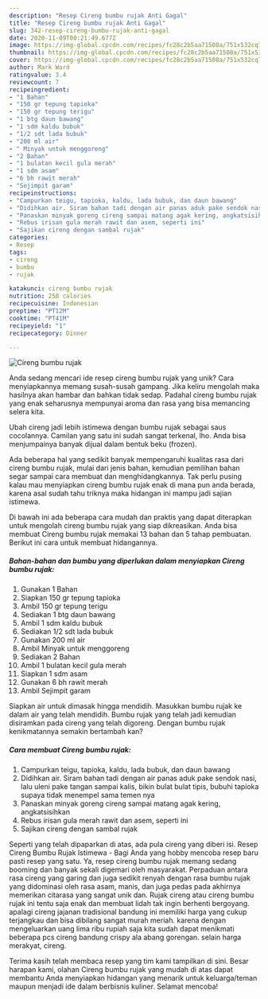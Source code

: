 ```yaml
---
description: "Resep Cireng bumbu rujak Anti Gagal"
title: "Resep Cireng bumbu rujak Anti Gagal"
slug: 342-resep-cireng-bumbu-rujak-anti-gagal
date: 2020-11-09T00:21:49.677Z
image: https://img-global.cpcdn.com/recipes/fc28c2b5aa71508a/751x532cq70/cireng-bumbu-rujak-foto-resep-utama.jpg
thumbnail: https://img-global.cpcdn.com/recipes/fc28c2b5aa71508a/751x532cq70/cireng-bumbu-rujak-foto-resep-utama.jpg
cover: https://img-global.cpcdn.com/recipes/fc28c2b5aa71508a/751x532cq70/cireng-bumbu-rujak-foto-resep-utama.jpg
author: Mark Ward
ratingvalue: 3.4
reviewcount: 7
recipeingredient:
- "1 Bahan"
- "150 gr tepung tapioka"
- "150 gr tepung terigu"
- "1 btg daun bawang"
- "1 sdm kaldu bubuk"
- "1/2 sdt lada bubuk"
- "200 ml air"
- " Minyak untuk menggoreng"
- "2 Bahan"
- "1 bulatan kecil gula merah"
- "1 sdm asam"
- "6 bh rawit merah"
- "Sejimpit garam"
recipeinstructions:
- "Campurkan teigu, tapioka, kaldu, lada bubuk, dan daun bawang"
- "Didihkan air. Siram bahan tadi dengan air panas aduk pake sendok nasi, lalu uleni pake tangan sampai kalis, bikin bulat bulat tipis, bubuhi tapioka supaya tidak menempel sama temen nya"
- "Panaskan minyak goreng cireng sampai matang agak kering, angkatsisihkan"
- "Rebus irisan gula merah rawit dan asem, seperti ini"
- "Sajikan cireng dengan sambal rujak"
categories:
- Resep
tags:
- cireng
- bumbu
- rujak

katakunci: cireng bumbu rujak 
nutrition: 258 calories
recipecuisine: Indonesian
preptime: "PT12M"
cooktime: "PT41M"
recipeyield: "1"
recipecategory: Dinner

---
```



![Cireng bumbu rujak](https://img-global.cpcdn.com/recipes/fc28c2b5aa71508a/751x532cq70/cireng-bumbu-rujak-foto-resep-utama.jpg)

Anda sedang mencari ide resep cireng bumbu rujak yang unik? Cara menyiapkannya memang susah-susah gampang. Jika keliru mengolah maka hasilnya akan hambar dan bahkan tidak sedap. Padahal cireng bumbu rujak yang enak seharusnya mempunyai aroma dan rasa yang bisa memancing selera kita.

Ubah cireng jadi lebih istimewa dengan bumbu rujak sebagai saus cocolannya. Camilan yang satu ini sudah sangat terkenal, lho. Anda bisa menjumpainya banyak dijual dalam bentuk beku (frozen).

Ada beberapa hal yang sedikit banyak mempengaruhi kualitas rasa dari cireng bumbu rujak, mulai dari jenis bahan, kemudian pemilihan bahan segar sampai cara membuat dan menghidangkannya. Tak perlu pusing kalau mau menyiapkan cireng bumbu rujak enak di mana pun anda berada, karena asal sudah tahu triknya maka hidangan ini mampu jadi sajian istimewa.


Di bawah ini ada beberapa cara mudah dan praktis yang dapat diterapkan untuk mengolah cireng bumbu rujak yang siap dikreasikan. Anda bisa membuat Cireng bumbu rujak memakai 13 bahan dan 5 tahap pembuatan. Berikut ini cara untuk membuat hidangannya.

<!--inarticleads1-->

##### Bahan-bahan dan bumbu yang diperlukan dalam menyiapkan Cireng bumbu rujak:

1. Gunakan 1 Bahan
1. Siapkan 150 gr tepung tapioka
1. Ambil 150 gr tepung terigu
1. Sediakan 1 btg daun bawang
1. Ambil 1 sdm kaldu bubuk
1. Sediakan 1/2 sdt lada bubuk
1. Gunakan 200 ml air
1. Ambil  Minyak untuk menggoreng
1. Sediakan 2 Bahan
1. Ambil 1 bulatan kecil gula merah
1. Siapkan 1 sdm asam
1. Gunakan 6 bh rawit merah
1. Ambil Sejimpit garam


Siapkan air untuk dimasak hingga mendidih. Masukkan bumbu rujak ke dalam air yang telah mendidih. Bumbu rujak yang telah jadi kemudian disiramkan pada cireng yang telah digoreng. Dengan bumbu rujak kenikmatannya semakin bertambah kan? 

<!--inarticleads2-->

##### Cara membuat Cireng bumbu rujak:

1. Campurkan teigu, tapioka, kaldu, lada bubuk, dan daun bawang
1. Didihkan air. Siram bahan tadi dengan air panas aduk pake sendok nasi, lalu uleni pake tangan sampai kalis, bikin bulat bulat tipis, bubuhi tapioka supaya tidak menempel sama temen nya
1. Panaskan minyak goreng cireng sampai matang agak kering, angkatsisihkan
1. Rebus irisan gula merah rawit dan asem, seperti ini
1. Sajikan cireng dengan sambal rujak


Seperti yang telah dipaparkan di atas, ada pula cireng yang diberi isi. Resep Cireng Bumbu Rujak Istimewa - Bagi Anda yang hobby mencoba resep baru pasti resep yang satu. Ya, resep cireng bumbu rujak memang sedang booming dan banyak sekali digemari oleh masyarakat. Perpaduan antara rasa cireng yang garing dan juga sedikit renyah dengan rasa bumbu rujak yang didominasi oleh rasa asam, manis, dan juga pedas pada akhirnya memerikan citarasa yang sangat unik dan. Rujak cireng atau cireng bumbu rujak ini tentu saja enak dan membuat lidah tak ingin berhenti bergoyang. apalagi cireng jajanan tradisional bandung ini memiliki harga yang cukup terjangkau dan bisa dibilang sangat murah meriah. karena dengan mengeluarkan uang lima ribu rupiah saja kita sudah dapat menikmati beberapa pcs cireng bandung crispy ala abang gorengan. selain harga merakyat, cireng. 

Terima kasih telah membaca resep yang tim kami tampilkan di sini. Besar harapan kami, olahan Cireng bumbu rujak yang mudah di atas dapat membantu Anda menyiapkan hidangan yang menarik untuk keluarga/teman maupun menjadi ide dalam berbisnis kuliner. Selamat mencoba!
